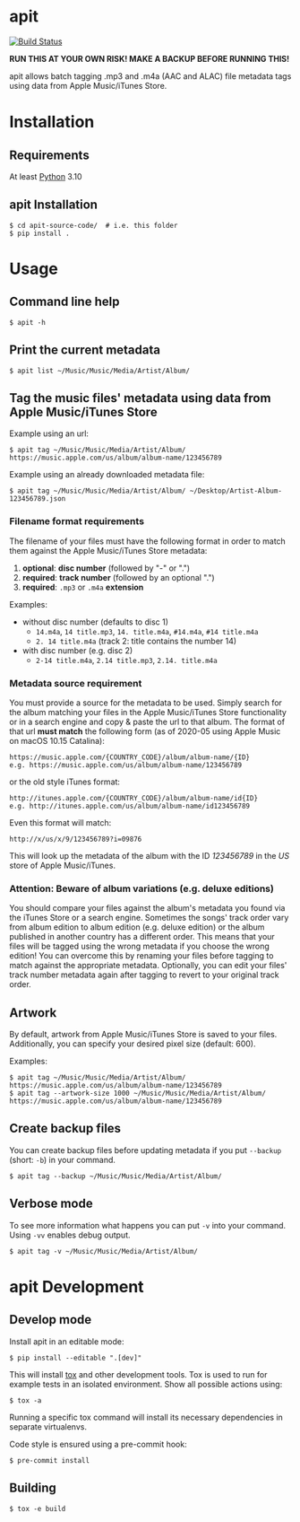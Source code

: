 # apit

[![Build Status](https://github.com/wschott/apit/actions/workflows/tests.yml/badge.svg)](https://github.com/wschott/apit/actions/workflows/tests.yml)

**RUN THIS AT YOUR OWN RISK! MAKE A BACKUP BEFORE RUNNING THIS!**

apit allows batch tagging .mp3 and .m4a (AAC and ALAC) file metadata tags using data from Apple Music/iTunes Store.


# Installation

## Requirements

At least [Python](https://www.python.org) 3.10

## apit Installation

    $ cd apit-source-code/  # i.e. this folder
    $ pip install .


# Usage

## Command line help

    $ apit -h

## Print the current metadata

    $ apit list ~/Music/Music/Media/Artist/Album/

## Tag the music files' metadata using data from Apple Music/iTunes Store

Example using an url:

    $ apit tag ~/Music/Music/Media/Artist/Album/ https://music.apple.com/us/album/album-name/123456789

Example using an already downloaded metadata file:

    $ apit tag ~/Music/Music/Media/Artist/Album/ ~/Desktop/Artist-Album-123456789.json

### Filename format requirements

The filename of your files must have the following format in order to match them against the Apple Music/iTunes Store metadata:

1. **optional**: **disc number** (followed by "-" or ".")
2. **required**: **track number** (followed by an optional ".")
3. **required**: `.mp3` or `.m4a` **extension**

Examples:

   - without disc number (defaults to disc 1)
      - `14.m4a`, `14 title.mp3`, `14. title.m4a`, `#14.m4a`, `#14 title.m4a`
      - `2. 14 title.m4a` (track 2: title contains the number 14)
   - with disc number (e.g. disc 2)
      - `2-14 title.m4a`, `2.14 title.mp3`, `2.14. title.m4a`

### Metadata source requirement

You must provide a source for the metadata to be used. Simply search for the album matching your files in the Apple Music/iTunes Store functionality or in a search engine and copy & paste the url to that album.
The format of that url **must match** the following form (as of 2020-05 using Apple Music on macOS 10.15 Catalina):

    https://music.apple.com/{COUNTRY_CODE}/album/album-name/{ID}
    e.g. https://music.apple.com/us/album/album-name/123456789

or the old style iTunes format:

    http://itunes.apple.com/{COUNTRY_CODE}/album/album-name/id{ID}
    e.g. http://itunes.apple.com/us/album/album-name/id123456789

Even this format will match:

    http://x/us/x/9/123456789?i=09876

This will look up the metadata of the album with the ID _123456789_ in the _US_ store of Apple Music/iTunes.

### Attention: Beware of album variations (e.g. deluxe editions)

You should compare your files against the album's metadata you found via the iTunes Store or a search engine. Sometimes the songs' track order vary from album edition to album edition (e.g. deluxe edition) or the album published in another country has a different order. This means that your files will be tagged using the wrong metadata if you choose the wrong edition! You can overcome this by renaming your files before tagging to match against the appropriate metadata. Optionally, you can edit your files' track number metadata again after tagging to revert to your original track order.

## Artwork

By default, artwork from Apple Music/iTunes Store is saved to your files. Additionally, you can specify your desired pixel size (default: 600).

Examples:

    $ apit tag ~/Music/Music/Media/Artist/Album/ https://music.apple.com/us/album/album-name/123456789
    $ apit tag --artwork-size 1000 ~/Music/Music/Media/Artist/Album/ https://music.apple.com/us/album/album-name/123456789

## Create backup files

You can create backup files before updating metadata if you put `--backup` (short: `-b`) in your command.

    $ apit tag --backup ~/Music/Music/Media/Artist/Album/

## Verbose mode

To see more information what happens you can put `-v` into your command. Using `-vv` enables debug output.

    $ apit tag -v ~/Music/Music/Media/Artist/Album/


# apit Development

## Develop mode

Install apit in an editable mode:

    $ pip install --editable ".[dev]"

This will install [tox](https://tox.readthedocs.io/) and other development tools.
Tox is used to run for example tests in an isolated environment. Show all possible actions using:

    $ tox -a

Running a specific tox command will install its necessary dependencies in separate virtualenvs.

Code style is ensured using a pre-commit hook:

    $ pre-commit install


## Building

    $ tox -e build
